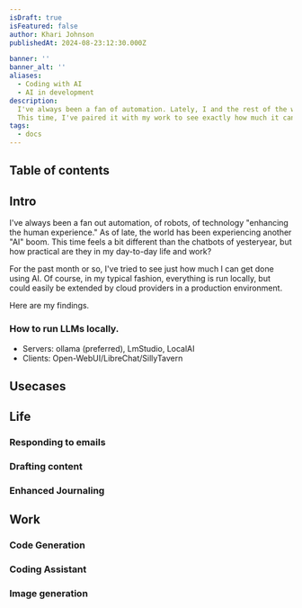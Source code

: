 ```yaml
---
isDraft: true
isFeatured: false
author: Khari Johnson
publishedAt: 2024-08-23:12:30.000Z

banner: ''
banner_alt: ''
aliases:
  - Coding with AI
  - AI in development
description:
  I've always been a fan of automation. Lately, I and the rest of the world have been exploring "AI" once again.
  This time, I've paired it with my work to see exactly how much it can help me.
tags:
  - docs
---
```


## Table of contents

## Intro

I've always been a fan out automation, of robots, of technology "enhancing the human experience." As of late, the world has been experiencing another "AI" boom. This time feels a bit different than the chatbots of yesteryear, but how practical are they in my day-to-day life and work? 

For the past month or so, I've tried to see just how much I can get done using AI. Of course, in my typical fashion, everything is run locally, but could easily be extended by cloud providers in a production environment.

Here are my findings.

### How to run LLMs locally.

- Servers: ollama (preferred), LmStudio, LocalAI
- Clients: Open-WebUI/LibreChat/SillyTavern


## Usecases

## Life

### Responding to emails

### Drafting content

### Enhanced Journaling

## Work

### Code Generation

### Coding Assistant

### Image generation
